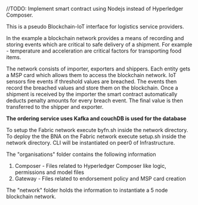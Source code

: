 //TODO: Implement smart contract using Nodejs instead of Hyperledger Composer.

This is a pseudo Blockchain-IoT interface for logistics service providers.

In the example a blockchain network provides a means of recording and storing events which are critical to safe delivery of a shipment. For example - temperature and acceleration are critical factors for transporting food items.

The network consists of importer, exporters and shippers. Each entity gets a MSP card which allows them to access the blockchain network. IoT sensors fire events if threshold values are breached. The events then record the breached values and store them on the blockchain. Once a shipment is received by the importer the smart contract automatically deducts penalty amounts for every breach event. The final value is then transferred to the shipper and exporter.

**The ordering service uses Kafka and couchDB is used for the database**

To setup the Fabric network execute byfn.sh inside the network directory.
To deploy the the BNA on the Fabric network execute setup.sh inside the network directory.
CLI will be instantiated on peer0 of Infrastructure.

The "organisations" folder contains the following information
1) Composer - Files related to Hyperledger Composer like logic, permissions and model files
2) Gateway - Files related to endorsement policy and MSP card creation

The "network" folder holds the information to instantiate a 5 node blockchain network.
